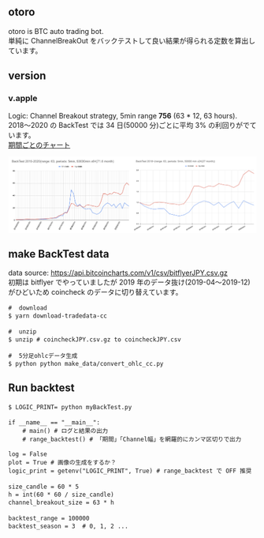## otoro

otoro is BTC auto trading bot.  
単純に ChannelBreakOut をバックテストして良い結果が得られる定数を算出しています。

## version

### v.apple

Logic: Channel Breakout strategy, 5min range **756** (63 \* 12, 63 hours). 
2018〜2020 の BackTest では 34 日(50000 分)ごとに平均 3% の利回りがでています。  
[期間ごとのチャート](./img/backtest63)


<div style="display: flex;">
<img style="width: 50%;" src="./img/backtest2014-2020.png" />
<img style="width: 50%;" src="./img/backtest2018-2020.png" />
</div>



## make BackTest data

data source: https://api.bitcoincharts.com/v1/csv/bitflyerJPY.csv.gz  
初期は bitflyer でやっていましたが 2019 年のデータ抜け(2019-04〜2019-12)がひどいため coincheck のデータに切り替えています。  

```
#  download
$ yarn download-tradedata-cc

#  unzip
$ unzip # coincheckJPY.csv.gz to coincheckJPY.csv

#  5分足ohlcデータ生成
$ python python make_data/convert_ohlc_cc.py
```

## Run backtest

```sh
$ LOGIC_PRINT= python myBackTest.py
```

```
if __name__ == "__main__":
    # main() # ログと結果の出力
    # range_backtest() # 「期間」「Channel幅」を網羅的にカンマ区切りで出力
```

```
log = False
plot = True # 画像の生成をするか？
logic_print = getenv("LOGIC_PRINT", True) # range_backtest で OFF 推奨

size_candle = 60 * 5
h = int(60 * 60 / size_candle)
channel_breakout_size = 63 * h

backtest_range = 100000
backtest_season = 3  # 0, 1, 2 ...
```
